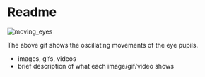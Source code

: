 # Readme


![moving_eyes](https://user-images.githubusercontent.com/60118869/133330730-8d597e66-dce0-4947-9601-4dbd92f64566.gif)

The above gif shows the oscillating movements of the eye pupils. 


* images, gifs, videos
* brief description of what each image/gif/video shows

